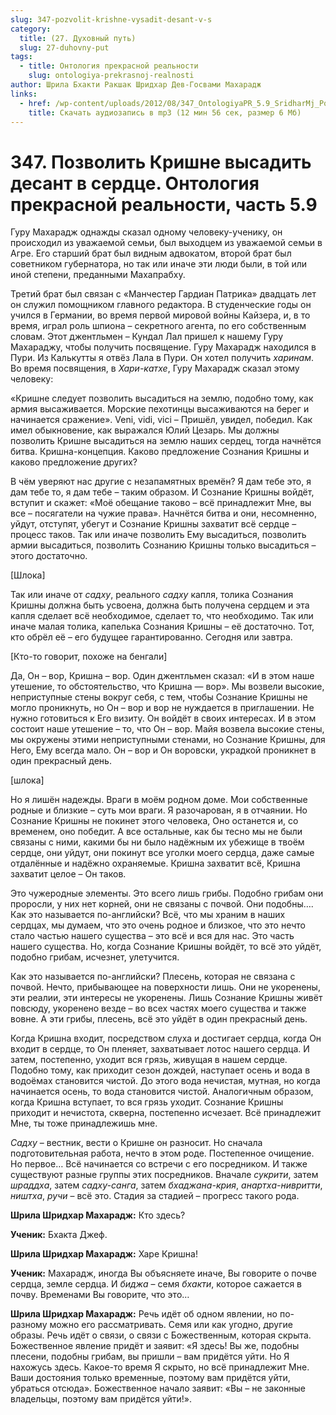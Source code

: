 ```yaml
---
slug: 347-pozvolit-krishne-vysadit-desant-v-s
category:
  title: (27. Духовный путь)
  slug: 27-duhovny-put
tags:
  - title: Онтология прекрасной реальности
    slug: ontologiya-prekrasnoj-realnosti
author: Шрила Бхакти Ракшак Шридхар Дев-Госвами Махарадж
links:
  - href: /wp-content/uploads/2012/08/347_OntologiyaPR_5.9_SridharMj_Pozvolit_Krishne_vysadit_desant_v_serdce.mp3
    title: Скачать аудиозапись в mp3 (12 мин 56 сек, размер 6 Мб)
---
```


# 347. Позволить Кришне высадить десант в сердце. Онтология прекрасной реальности, часть 5.9

Гуру Махарадж однажды сказал одному человеку-ученику, он происходил из уважаемой семьи, был выходцем из уважаемой семьи в Агре. Его старший брат был видным адвокатом, второй брат был советником губернатора, но так или иначе эти люди были, в той или иной степени, преданными Махапрабху.

Третий брат был связан с «Манчестер Гардиан Патрика» двадцать лет он служил помощником главного редактора. В студенческие годы он учился в Германии, во время первой мировой войны Кайзера, и, в то время, играл роль шпиона – секретного агента, по его собственным словам. Этот джентльмен – Кундал Лал пришел к нашему Гуру Махараджу, чтобы получить посвящение. Гуру Махарадж находился в Пури. Из Калькутты я отвёз Лала в Пури. Он хотел получить *харинам*. Во время посвящения, в *Хари-катхе*, Гуру Махарадж сказал этому человеку:

«Кришне следует позволить высадиться на землю, подобно тому, как армия высаживается. Морские пехотинцы высаживаются на берег и начинается сражение». Veni, vidi, vici – Пришёл, увидел, победил. Как имел обыкновение, как выражался Юлий Цезарь. Мы должны позволить Кришне высадиться на землю наших сердец, тогда начнётся битва. Кришна-концепция. Каково предложение Сознания Кришны и каково предложение других?

В чём уверяют нас другие с незапамятных времён? Я дам тебе это, я дам тебе то, я дам тебе – таким образом. И Сознание Кришны войдёт, вступит и скажет: «Моё обещание таково – всё принадлежит Мне, вы все – посягатели на чужие права». Начнётся битва и они, несомненно, уйдут, отступят, убегут и Сознание Кришны захватит всё сердце – процесс таков. Так или иначе позволить Ему высадиться, позволить армии высадиться, позволить Сознанию Кришны только высадиться – этого достаточно.

[Шлока]

Так или иначе от *садху*, реального *садху* капля, толика Сознания Кришны должна быть усвоена, должна быть получена сердцем и эта капля сделает всё необходимое, сделает то, что необходимо. Так или иначе малая толика, капелька Сознания Кришны – её достаточно. Тот, кто обрёл её – его будущее гарантированно. Сегодня или завтра.

[Кто-то говорит, похоже на бенгали]

Да, Он – вор, Кришна – вор. Один джентльмен сказал: «И в этом наше утешение, то обстоятельство, что Кришна — вор». Мы возвели высокие, неприступные стены вокруг себя, с тем, чтобы Сознание Кришны не могло проникнуть, но Он – вор и вор не нуждается в приглашении. Не нужно готовиться к Его визиту. Он войдёт в своих интересах. И в этом состоит наше утешение – то, что Он – вор. Майя возвела высокие стены, мы окружены этими неприступными стенами, но Сознание Кришны, для Него, Ему всегда мало. Он – вор и Он воровски, украдкой проникнет в один прекрасный день.

[шлока]

Но я лишён надежды. Враги в моём родном доме. Мои собственные родные и близкие – суть мои враги. Я разочарован, я в отчаянии. Но Сознание Кришны не покинет этого человека, Оно останется и, со временем, оно победит. А все остальные, как бы тесно мы не были связаны с ними, какими бы ни было надёжным их убежище в твоём сердце, они уйдут, они покинут все уголки моего сердца, даже самые отдалённые и надёжно охраняемые. Кришна захватит всё, Кришна захватит целое – Он таков.

Это чужеродные элементы. Это всего лишь грибы. Подобно грибам они проросли, у них нет корней, они не связаны с почвой. Они подобны…. Как это называется по-английски? Всё, что мы храним в наших сердцах, мы думаем, что это очень родное и близкое, что это нечто стало частью нашего существа – это всё и вся для нас. Это часть нашего существа. Но, когда Сознание Кришны войдёт, то всё это уйдёт, подобно грибам, исчезнет, улетучится.

Как это называется по-английски? Плесень, которая не связана с почвой. Нечто, прибывающее на поверхности лишь. Они не укоренены, эти реалии, эти интересы не укоренены. Лишь Сознание Кришны живёт повсюду, укоренено везде – во всех частях моего существа и также вовне. А эти грибы, плесень, всё это уйдёт в один прекрасный день.

Когда Кришна входит, посредством слуха и достигает сердца, когда Он входит в сердце, то Он пленяет, захватывает лотос нашего сердца. И затем, постепенно, уходит вся грязь, живущая в нашем сердце. Подобно тому, как приходит сезон дождей, наступает осень и вода в водоёмах становится чистой. До этого вода нечистая, мутная, но когда начинается осень, то вода становится чистой. Аналогичным образом, когда Кришна вступает, то вся грязь уходит. Сознание Кришны приходит и нечистота, скверна, постепенно исчезает. Всё принадлежит Мне, ты тоже принадлежишь мне.

*Садху* – вестник, вести о Кришне он разносит. Но сначала подготовительная работа, нечто в этом роде. Постепенное очищение. Но первое… Всё начинается со встречи с его посредником. И также существуют разные группы этих посредников. Вначале *сукрити*, затем *шраддха*, затем *садху-санга*, затем *бхаджана-крия*, *анартха-нивритти*, *ништха*, *ручи* – всё это. Стадия за стадией – прогресс такого рода.

**Шрила Шридхар Махарадж:** Кто здесь?

**Ученик:** Бхакта Джеф.

**Шрила Шридхар Махарадж:** Харе Кришна!

**Ученик:** Махарадж, иногда Вы объясняете иначе, Вы говорите о почве сердца, земле сердца. И *биджа* – семя *бхакти*, которое сажается в почву. Временами Вы говорите, что это…

**Шрила Шридхар Махарадж:** Речь идёт об одном явлении, но по-разному можно его рассматривать. Семя или как угодно, другие образы. Речь идёт о связи, о связи с Божественным, которая скрыта. Божественное явление придёт и заявит: «Я здесь! Вы же, подобны плесени, подобны грибам, вы пришли – вам придётся уйти. Но Я нахожусь здесь. Какое-то время Я скрыто, но всё принадлежит Мне. Ваши достояния только временные, поэтому вам придётся уйти, убраться отсюда». Божественное начало заявит: «Вы – не законные владельцы, поэтому вам придётся уйти!».


